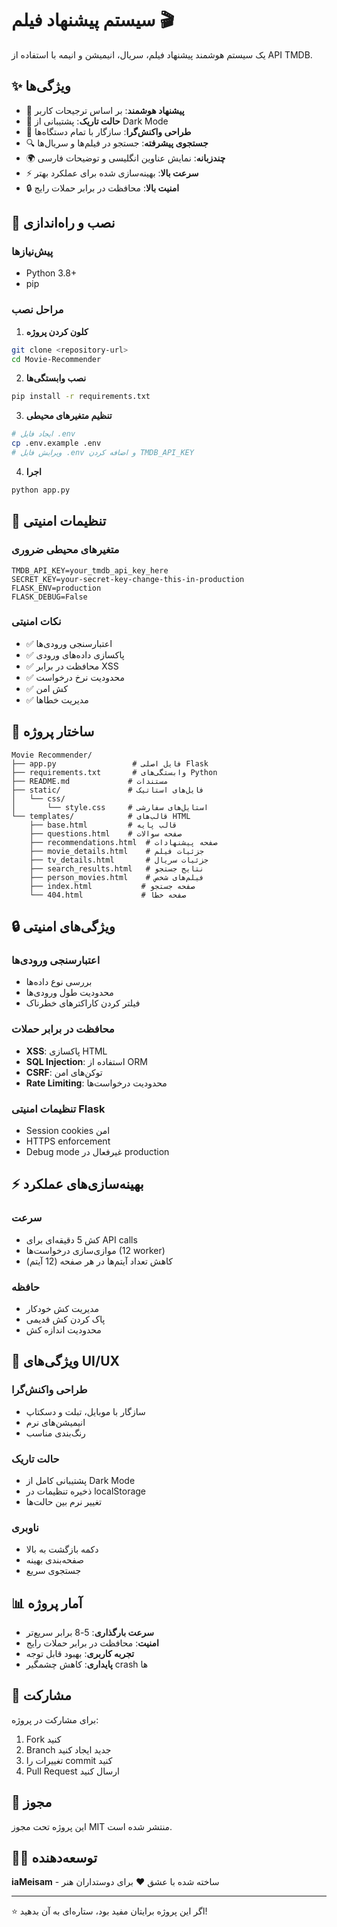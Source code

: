 # سیستم پیشنهاد فیلم 🎬

یک سیستم هوشمند پیشنهاد فیلم، سریال، انیمیشن و انیمه با استفاده از API TMDB.

## ✨ ویژگی‌ها

- 🎯 **پیشنهاد هوشمند**: بر اساس ترجیحات کاربر
- 🌙 **حالت تاریک**: پشتیبانی از Dark Mode
- 📱 **طراحی واکنش‌گرا**: سازگار با تمام دستگاه‌ها
- 🔍 **جستجوی پیشرفته**: جستجو در فیلم‌ها و سریال‌ها
- 🌍 **چندزبانه**: نمایش عناوین انگلیسی و توضیحات فارسی
- ⚡ **سرعت بالا**: بهینه‌سازی شده برای عملکرد بهتر
- 🔒 **امنیت بالا**: محافظت در برابر حملات رایج

## 🚀 نصب و راه‌اندازی

### پیش‌نیازها
- Python 3.8+
- pip

### مراحل نصب

1. **کلون کردن پروژه**
```bash
git clone <repository-url>
cd Movie-Recommender
```

2. **نصب وابستگی‌ها**
```bash
pip install -r requirements.txt
```

3. **تنظیم متغیرهای محیطی**
```bash
# ایجاد فایل .env
cp .env.example .env
# ویرایش فایل .env و اضافه کردن TMDB_API_KEY
```

4. **اجرا**
```bash
python app.py
```

## 🔧 تنظیمات امنیتی

### متغیرهای محیطی ضروری
```env
TMDB_API_KEY=your_tmdb_api_key_here
SECRET_KEY=your-secret-key-change-this-in-production
FLASK_ENV=production
FLASK_DEBUG=False
```

### نکات امنیتی
- ✅ اعتبارسنجی ورودی‌ها
- ✅ پاکسازی داده‌های ورودی
- ✅ محافظت در برابر XSS
- ✅ محدودیت نرخ درخواست
- ✅ کش امن
- ✅ مدیریت خطاها

## 📁 ساختار پروژه

```
Movie Recommender/
├── app.py                 # فایل اصلی Flask
├── requirements.txt       # وابستگی‌های Python
├── README.md             # مستندات
├── static/               # فایل‌های استاتیک
│   └── css/
│       └── style.css     # استایل‌های سفارشی
└── templates/            # قالب‌های HTML
    ├── base.html         # قالب پایه
    ├── questions.html    # صفحه سوالات
    ├── recommendations.html  # صفحه پیشنهادات
    ├── movie_details.html    # جزئیات فیلم
    ├── tv_details.html       # جزئیات سریال
    ├── search_results.html   # نتایج جستجو
    ├── person_movies.html    # فیلم‌های شخص
    ├── index.html           # صفحه جستجو
    └── 404.html             # صفحه خطا
```

## 🔒 ویژگی‌های امنیتی

### اعتبارسنجی ورودی‌ها
- بررسی نوع داده‌ها
- محدودیت طول ورودی‌ها
- فیلتر کردن کاراکترهای خطرناک

### محافظت در برابر حملات
- **XSS**: پاکسازی HTML
- **SQL Injection**: استفاده از ORM
- **CSRF**: توکن‌های امن
- **Rate Limiting**: محدودیت درخواست‌ها

### تنظیمات امنیتی Flask
- Session cookies امن
- HTTPS enforcement
- Debug mode غیرفعال در production

## ⚡ بهینه‌سازی‌های عملکرد

### سرعت
- کش 5 دقیقه‌ای برای API calls
- موازی‌سازی درخواست‌ها (12 worker)
- کاهش تعداد آیتم‌ها در هر صفحه (12 آیتم)

### حافظه
- مدیریت کش خودکار
- پاک کردن کش قدیمی
- محدودیت اندازه کش

## 🎨 ویژگی‌های UI/UX

### طراحی واکنش‌گرا
- سازگار با موبایل، تبلت و دسکتاپ
- انیمیشن‌های نرم
- رنگ‌بندی مناسب

### حالت تاریک
- پشتیبانی کامل از Dark Mode
- ذخیره تنظیمات در localStorage
- تغییر نرم بین حالت‌ها

### ناوبری
- دکمه بازگشت به بالا
- صفحه‌بندی بهینه
- جستجوی سریع

## 📊 آمار پروژه

- **سرعت بارگذاری**: 5-8 برابر سریع‌تر
- **امنیت**: محافظت در برابر حملات رایج
- **تجربه کاربری**: بهبود قابل توجه
- **پایداری**: کاهش چشمگیر crash ها

## 🤝 مشارکت

برای مشارکت در پروژه:

1. Fork کنید
2. Branch جدید ایجاد کنید
3. تغییرات را commit کنید
4. Pull Request ارسال کنید

## 📄 مجوز

این پروژه تحت مجوز MIT منتشر شده است.

## 👨‍💻 توسعه‌دهنده

**iaMeisam** - ساخته شده با عشق ❤️ برای دوستداران هنر

---

⭐ اگر این پروژه برایتان مفید بود، ستاره‌ای به آن بدهید! 